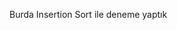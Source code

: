 Burda Insertion Sort ile deneme yaptık

                                                                                                                                                                                      